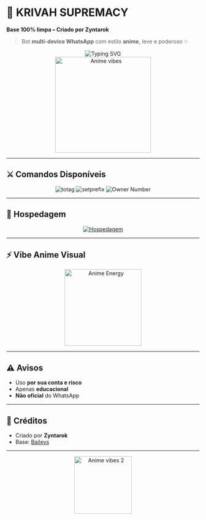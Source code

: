 # 🌌 KRIVAH SUPREMACY

**Base 100% limpa – Criado por Zyntarok**  

> Bot **multi-device WhatsApp** com estilo **anime**, leve e poderoso ✨  

<div align="center">
  <img src="https://readme-typing-svg.demolab.com?font=Ribeye&size=50&pause=1000&color=ff69b4&center=true&width=900&height=80&lines=KRIVAH+SUPREMACY;Anime+WhatsApp+Bot;Coded+By+Zyntarok" alt="Typing SVG" />
</div>

<div align="center">
  <img src="https://media.giphy.com/media/v1.Y2lkPWVjZjA1ZTQ3NWRnZW80dW00NHQxMTdrdGdzYzNncjA1MnB3aTY0bTJ0cXVyYjk1eSZlcD12MV9naWZzX3NlYXJjaCZjdD1n/sNUWF7fAUP2q4/giphy.gif" alt="Anime vibes" height="250">
</div>

---

## ⚔️ Comandos Disponíveis

<div align="center">
  <img src="https://img.shields.io/badge/.tagall-Call+All+Members-ff69b4?style=for-the-badge" alt="totag"/>
  <img src="https://img.shields.io/badge/.setprefix-Change+Prefix-1E90FF?style=for-the-badge" alt="setprefix"/>
  <img src="https://img.shields.io/badge/OwnerNumber-Zyntarok-8a2be2?style=for-the-badge" alt="Owner Number"/>
</div>

---

## 🚀 Hospedagem

<div align="center">
  <a href="https://loja.nexfuture.com.br/register?ref=Tnyh5QHr" target="_blank">
    <img src="https://img.shields.io/badge/Hospedagem-NexFuture-8a2be2?style=for-the-badge" alt="Hospedagem"/>
  </a>
</div>

---

## ⚡ Vibe Anime Visual

<div align="center">
  <img src="https://media.giphy.com/media/v1.Y2lkPWVjZjA1ZTQ3NWRnZW80dW00NHQxMTdrdGdzYzNncjA1MnB3aTY0bTJ0cXVyYjk1eSZlcD12MV9naWZzX3NlYXJjaCZjdD1n/xdgisqRDFyO9G/giphy.gif" alt="Anime Energy" height="200">
</div>

---

## ⚠️ Avisos

- Uso **por sua conta e risco**  
- Apenas **educacional**  
- **Não oficial** do WhatsApp  

---

## 🌟 Créditos

- Criado por **Zyntarok**  
- Base: [Baileys](https://github.com/WhiskeySockets/Baileys)  

---

<div align="center">
  <img src="https://media.giphy.com/media/v1.Y2lkPWVjZjA1ZTQ3M3R4bDB1eXAzOWV3dXF3eTZtYXhmMDJnbGI3dXFhbmNuOWJxa3ZyNyZlcD12MV9naWZzX3NlYXJjaCZjdD1n/mf4qECoTz8ZVK/giphy.gif" alt="Anime vibes 2" height="150">
</div>
